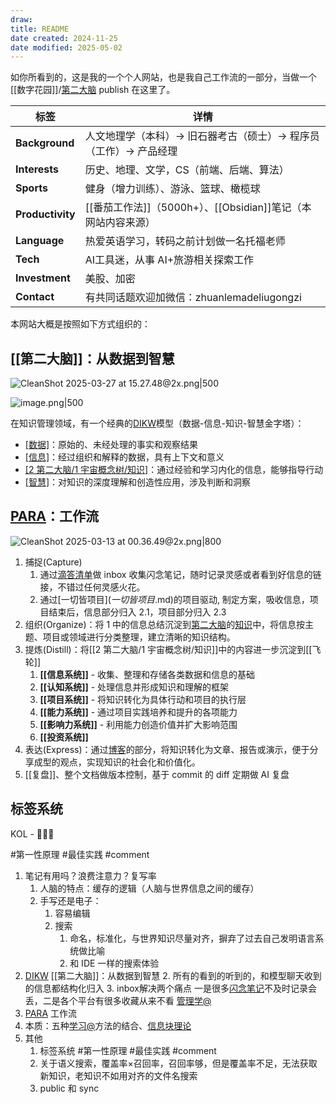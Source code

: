 ```yaml
---
draw:
title: README
date created: 2024-11-25
date modified: 2025-05-02
---
```


如你所看到的，这是我的一个个人网站，也是我自己工作流的一部分，当做一个[[数字花园]]/[第二大脑](第二大脑.md) publish 在这里了。

| 标签               | 详情                                        |
| ---------------- | ----------------------------------------- |
| **Background**   | 人文地理学（本科）-> 旧石器考古（硕士）-> 程序员（工作）-> 产品经理    |
| **Interests**    | 历史、地理、文学，CS（前端、后端、算法）|
| **Sports**       | 健身（增力训练）、游泳、篮球、橄榄球                        |
| **Productivity** | [[番茄工作法]]（5000h+）、[[Obsidian]]笔记（本网站内容来源）|
| **Language**     | 热爱英语学习，转码之前计划做一名托福老师                      |
| **Tech**         | AI工具迷，从事 AI+旅游相关探索工作                      |
| **Investment**   | 美股、加密                                     |
| **Contact**      | 有共同话题欢迎加微信：zhuanlemadeliugongzi           |

本网站大概是按照如下方式组织的：

## [[第二大脑]]：从数据到智慧

![CleanShot 2025-03-27 at 15.27.48@2x.png|500](https://imagehosting4picgo.oss-cn-beijing.aliyuncs.com/imagehosting/fix-dir%2Fmedia%2Fmedia_ebeJ5vgXnA%2F2025%2F03%2F27%2F15-28-10-dbb6bf03dfbae1bef35789407005533e-CleanShot%202025-03-27%20at%2015.27.48-2x-1c2939.png)

![image.png|500](https://imagehosting4picgo.oss-cn-beijing.aliyuncs.com/imagehosting/fix-dir%2Fpicgo%2Fpicgo-clipboard-images%2F2025%2F04%2F23%2F19-05-15-862162b3677e5d48915e456b421ae122-202504231905883-da7220.png)

在知识管理领域，有一个经典的[DIKW](DIKW.md)模型（数据-信息-知识-智慧金字塔）：　

- [[数据]](Data)：原始的、未经处理的事实和观察结果
- [[信息]](Information)：经过组织和解释的数据，具有上下文和意义
- [[2 第二大脑/1 宇宙概念树/知识]](Knowledge)：通过经验和学习内化的信息，能够指导行动
- [[智慧]](Wisdom)：对知识的深度理解和创造性应用，涉及判断和洞察

## [PARA](PARA.md)：工作流

![CleanShot 2025-03-13 at 00.36.49@2x.png|800](https://imagehosting4picgo.oss-cn-beijing.aliyuncs.com/imagehosting/fix-dir%2Fmedia%2Fmedia_TpNao9Rtdm%2F2025%2F03%2F13%2F00-37-10-e304f777b4d03a9b93cd68a4aebf2686-CleanShot%202025-03-13%20at%2000.36.49-2x-355a9a.png)

1. 捕捉(Capture)
	1. 通过[滴答清单](滴答清单.md)做 inbox 收集闪念笔记，随时记录灵感或者看到好信息的链接，不错过任何灵感火花。
	2. 通过[一切皆项目$](一切皆项目$.md)的项目驱动, 制定方案，吸收信息，项目结束后，信息部分归入 2.1，项目部分归入 2.3
2. 组织(Organize)：将 1 中的信息总结沉淀到[第二大脑](第二大脑.md)的[知识](2%20第二大脑/1%20宇宙概念树/知识.md)中，将信息按主题、项目或领域进行分类整理，建立清晰的知识结构。
3. 提炼(Distill)：将[[2 第二大脑/1 宇宙概念树/知识]]中的内容进一步沉淀到[[飞轮]]
	1. **[[信息系统]]** - 收集、整理和存储各类数据和信息的基础
	2. **[[认知系统]]** - 处理信息并形成知识和理解的框架
	3. **[[项目系统]]** - 将知识转化为具体行动和项目的执行层
	4. **[[能力系统]]** - 通过项目实践培养和提升的各项能力
	5. **[[影响力系统]]** - 利用能力创造价值并扩大影响范围
	6. **[[投资系统]]** 
4. 表达(Express)：通过[博客](博客.md)的部分，将知识转化为文章、报告或演示，便于分享成型的观点，实现知识的社会化和价值化。
5. [[复盘]]、整个文档做版本控制，基于 commit 的 diff 定期做 AI 复盘



## 标签系统

KOL - 👨🏻‍💻

 #第一性原理 #最佳实践   #comment

1. 笔记有用吗？浪费注意力？复写率
	1. 人脑的特点：缓存的逻辑（人脑与世界信息之间的缓存）
	2. 手写还是电子：
		1. 容易编辑
		2. 搜索
			1. 命名，标准化，与世界知识尽量对齐，摒弃了过去自己发明语言系统做比喻
			2. 和 IDE 一样的搜索体验
2. [DIKW](DIKW.md)    [[第二大脑]]：从数据到智慧
	2. 所有的看到的听到的，和模型聊天收到的信息都结构化归入
	3. inbox解决两个痛点 一是很多[闪念笔记](闪念笔记.md)不及时记录会丢，二是各个平台有很多收藏从来不看 [管理学@](管理学@.md)
3. [PARA](PARA.md)  工作流
4. 本质：五种[学习@](学习@.md)方法的结合、[信息块理论](信息块理论.md)
5. 其他
	1. 标签系统 #第一性原理 #最佳实践   #comment
	2. 关于语义搜索，覆盖率×召回率，召回率够，但是覆盖率不足，无法获取新知识，老知识不如用对齐的文件名搜索
	3. public 和 sync
